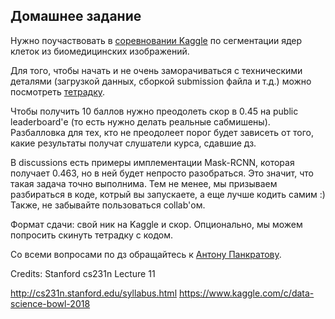 ## Домашнее задание

Нужно поучаствовать в [соревновании Kaggle](https://www.kaggle.com/c/data-science-bowl-2018) по сегментации ядер клеток из биомедицинских изображений.

Для того, чтобы начать и не очень заморачиваться с техническими деталями (загрузкой данных, сборкой submission файла и т.д.) можно посмотреть [тетрадку](https://github.com/applied-data-science/Data_Mining_in_Action_2018_Spring/blob/master/trends/data_3/starterkit.ipynb).

Чтобы получить 10 баллов нужно преодолеть скор в 0.45 на public leaderboard'е (то есть нужно делать реальные сабмишены). Разбалловка для тех, кто не преодолеет порог будет зависеть от того, какие результаты получат слушатели курса, сдавшие дз.

В discussions есть примеры имплементации Mask-RCNN, которая получает 0.463, но в ней будет непросто разобраться. Это значит, что такая задача точно выполнима. Тем не менее, мы призываем разбираться в коде, котрый вы запускаете, а еще лучше кодить самим :) Также, не забывайте пользоваться collab'ом.

Формат сдачи: свой ник на Kaggle и скор. Опционально, мы можем попросить скинуть тетрадку с кодом.

Со всеми вопросами по дз обращайтесь к [Антону Панкратову](https://telegram.me/tenich).


Credits: Stanford cs231n Lecture 11

http://cs231n.stanford.edu/syllabus.html
https://www.kaggle.com/c/data-science-bowl-2018



